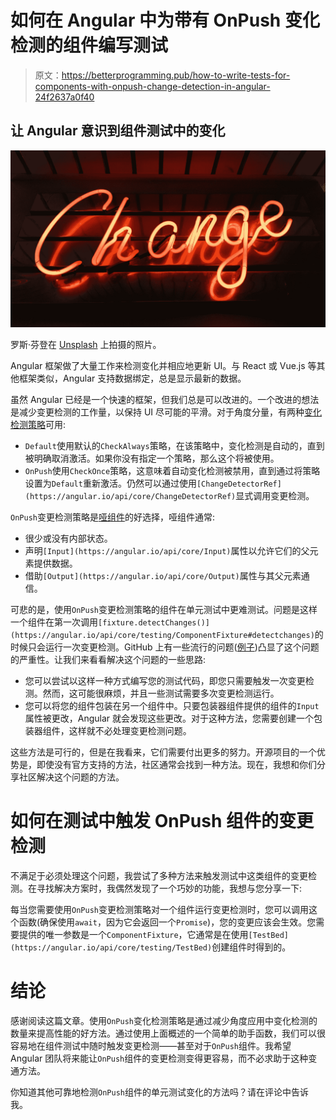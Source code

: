 # 如何在 Angular 中为带有 OnPush 变化检测的组件编写测试

> 原文：<https://betterprogramming.pub/how-to-write-tests-for-components-with-onpush-change-detection-in-angular-24f2637a0f40>

## 让 Angular 意识到组件测试中的变化

![](img/0d237876bd613d3d71f2cf77784fd71a.png)

罗斯·芬登在 [Unsplash](https://unsplash.com?utm_source=medium&utm_medium=referral) 上拍摄的照片。

Angular 框架做了大量工作来检测变化并相应地更新 UI。与 React 或 Vue.js 等其他框架类似，Angular 支持数据绑定，总是显示最新的数据。

虽然 Angular 已经是一个快速的框架，但我们总是可以改进的。一个改进的想法是减少变更检测的工作量，以保持 UI 尽可能的平滑。对于角度分量，有两种[变化检测策略](https://angular.io/api/core/ChangeDetectionStrategy)可用:

*   `Default`使用默认的`CheckAlways`策略，在该策略中，变化检测是自动的，直到被明确取消激活。如果你没有指定一个策略，那么这个将被使用。
*   `OnPush`使用`CheckOnce`策略，这意味着自动变化检测被禁用，直到通过将策略设置为`Default`重新激活。仍然可以通过使用`[ChangeDetectorRef](https://angular.io/api/core/ChangeDetectorRef)`显式调用变更检测。

`OnPush`变更检测策略是[哑组件](https://www.digitalocean.com/community/tutorials/react-smart-dumb-components)的好选择，哑组件通常:

*   很少或没有内部状态。
*   声明`[Input](https://angular.io/api/core/Input)`属性以允许它们的父元素提供数据。
*   借助`[Output](https://angular.io/api/core/Output)`属性与其父元素通信。

可悲的是，使用`OnPush`变更检测策略的组件在单元测试中更难测试。问题是这样一个组件在第一次调用`[fixture.detectChanges()](https://angular.io/api/core/testing/ComponentFixture#detectchanges)`的时候只会运行一次变更检测。GitHub 上有一些流行的问题([例子](https://github.com/angular/angular/issues/12313))凸显了这个问题的严重性。让我们来看看解决这个问题的一些思路:

*   您可以尝试以这样一种方式编写您的测试代码，即您只需要触发一次变更检测。然而，这可能很麻烦，并且一些测试需要多次变更检测运行。
*   您可以将您的组件包装在另一个组件中。只要包装器组件提供的组件的`Input`属性被更改，Angular 就会发现这些更改。对于这种方法，您需要创建一个包装器组件，这样就不必处理变更检测问题。

这些方法是可行的，但是在我看来，它们需要付出更多的努力。开源项目的一个优势是，即使没有官方支持的方法，社区通常会找到一种方法。现在，我想和你们分享社区解决这个问题的方法。

# 如何在测试中触发 OnPush 组件的变更检测

不满足于必须处理这个问题，我尝试了多种方法来触发测试中这类组件的变更检测。在寻找解决方案时，我偶然发现了一个巧妙的功能，我想与您分享一下:

每当您需要使用`OnPush`变更检测策略对一个组件运行变更检测时，您可以调用这个函数(确保使用`await`，因为它会返回一个`Promise`)，您的变更应该会生效。您需要提供的唯一参数是一个`ComponentFixture`，它通常是在使用`[TestBed](https://angular.io/api/core/testing/TestBed)`创建组件时得到的。

# 结论

感谢阅读这篇文章。使用`OnPush`变化检测策略是通过减少角度应用中变化检测的数量来提高性能的好方法。通过使用上面概述的一个简单的助手函数，我们可以很容易地在组件测试中随时触发变更检测——甚至对于`OnPush`组件。我希望 Angular 团队将来能让`OnPush`组件的变更检测变得更容易，而不必求助于这种变通方法。

你知道其他可靠地检测`OnPush`组件的单元测试变化的方法吗？请在评论中告诉我。